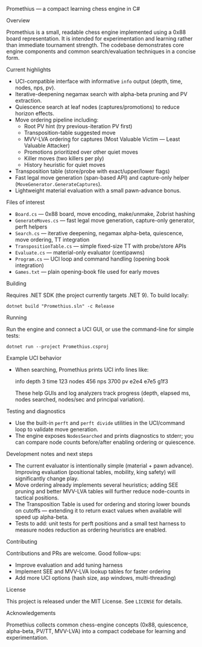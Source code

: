 Promethius — a compact learning chess engine in C#

Overview

Promethius is a small, readable chess engine implemented using a 0x88 board representation. It is intended for experimentation and learning rather than immediate tournament strength. The codebase demonstrates core engine components and common search/evaluation techniques in a concise form.

Current highlights

- UCI-compatible interface with informative `info` output (depth, time, nodes, nps, pv).
- Iterative-deepening negamax search with alpha-beta pruning and PV extraction.
- Quiescence search at leaf nodes (captures/promotions) to reduce horizon effects.
- Move ordering pipeline including:
  - Root PV hint (try previous-iteration PV first)
  - Transposition-table suggested move
  - MVV-LVA ordering for captures (Most Valuable Victim — Least Valuable Attacker)
  - Promotions prioritized over other quiet moves
  - Killer moves (two killers per ply)
  - History heuristic for quiet moves
- Transposition table (store/probe with exact/upper/lower flags)
- Fast legal move generation (span-based API) and capture-only helper (`MoveGenerator.GenerateCaptures`).
- Lightweight material evaluation with a small pawn-advance bonus.

Files of interest

- `Board.cs` — 0x88 board, move encoding, make/unmake, Zobrist hashing
- `GenerateMoves.cs` — fast legal move generation, capture-only generator, perft helpers
- `Search.cs` — iterative deepening, negamax alpha-beta, quiescence, move ordering, TT integration
- `TranspositionTable.cs` — simple fixed-size TT with probe/store APIs
- `Evaluate.cs` — material-only evaluator (centipawns)
- `Program.cs` — UCI loop and command handling (opening book integration)
- `Games.txt` — plain opening-book file used for early moves

Building

Requires .NET SDK (the project currently targets .NET 9). To build locally:

```pwsh
dotnet build "Promethius.sln" -c Release
```

Running

Run the engine and connect a UCI GUI, or use the command-line for simple tests:

```pwsh
dotnet run --project Promethius.csproj
```

Example UCI behavior

- When searching, Promethius prints UCI info lines like:

  info depth 3 time 123 nodes 456 nps 3700 pv e2e4 e7e5 g1f3

  These help GUIs and log analyzers track progress (depth, elapsed ms, nodes searched, nodes/sec and principal variation).

Testing and diagnostics

- Use the built-in `perft` and `perft divide` utilities in the UCI/command loop to validate move generation.
- The engine exposes `NodesSearched` and prints diagnostics to stderr; you can compare node counts before/after enabling ordering or quiescence.

Development notes and next steps

- The current evaluator is intentionally simple (material + pawn advance). Improving evaluation (positional tables, mobility, king safety) will significantly change play.
- Move ordering already implements several heuristics; adding SEE pruning and better MVV-LVA tables will further reduce node-counts in tactical positions.
- The Transposition Table is used for ordering and storing lower bounds on cutoffs — extending it to return exact values when available will speed up alpha-beta.
- Tests to add: unit tests for perft positions and a small test harness to measure nodes reduction as ordering heuristics are enabled.

Contributing

Contributions and PRs are welcome. Good follow-ups:
- Improve evaluation and add tuning harness
- Implement SEE and MVV-LVA lookup tables for faster ordering
- Add more UCI options (hash size, asp windows, multi-threading)

License

This project is released under the MIT License. See `LICENSE` for details.

Acknowledgements

Promethius collects common chess-engine concepts (0x88, quiescence, alpha-beta, PV/TT, MVV-LVA) into a compact codebase for learning and experimentation.
